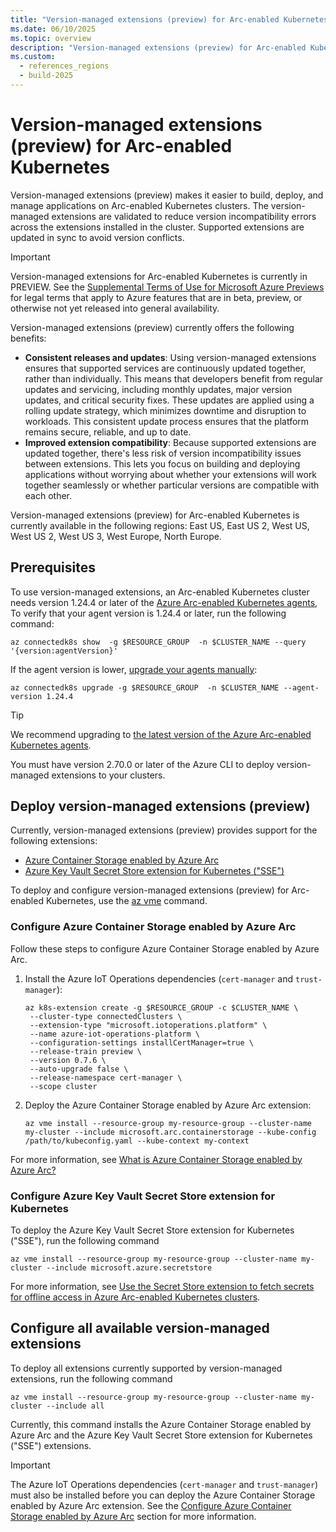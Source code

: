 ```yaml
---
title: "Version-managed extensions (preview) for Arc-enabled Kubernetes"
ms.date: 06/10/2025
ms.topic: overview
description: "Version-managed extensions (preview) for Arc-enabled Kubernetes adds efficiency by helping your extensions work better together."
ms.custom:
  - references_regions
  - build-2025
---
```


# Version-managed extensions (preview) for Arc-enabled Kubernetes

Version-managed extensions (preview) makes it easier to build, deploy, and manage applications on Arc-enabled Kubernetes clusters. The version-managed extensions are validated to reduce version incompatibility errors across the extensions installed in the cluster. Supported extensions are updated in sync to avoid version conflicts.

> [!IMPORTANT]
> Version-managed extensions for Arc-enabled Kubernetes is currently in PREVIEW.
> See the [Supplemental Terms of Use for Microsoft Azure Previews](https://azure.microsoft.com/support/legal/preview-supplemental-terms/) for legal terms that apply to Azure features that are in beta, preview, or otherwise not yet released into general availability.

Version-managed extensions (preview) currently offers the following benefits:

- **Consistent releases and updates**: Using version-managed extensions ensures that supported services are continuously updated together, rather than individually. This means that developers benefit from regular updates and servicing, including monthly updates, major version updates, and critical security fixes. These updates are applied using a rolling update strategy, which minimizes downtime and disruption to workloads. This consistent update process ensures that the platform remains secure, reliable, and up to date.
- **Improved extension compatibility**: Because supported extensions are updated together, there's less risk of version incompatibility issues between extensions. This lets you focus on building and deploying applications without worrying about whether your extensions will work together seamlessly or whether particular versions are compatible with each other.

Version-managed extensions (preview) for Arc-enabled Kubernetes is currently available in the following regions: East US, East US 2, West US, West US 2, West US 3, West Europe, North Europe.

## Prerequisites

To use version-managed extensions, an Arc-enabled Kubernetes cluster needs version 1.24.4 or later of the [Azure Arc-enabled Kubernetes agents](conceptual-agent-overview.md), To verify that your agent version is 1.24.4 or later, run the following command:

`az connectedk8s show  -g $RESOURCE_GROUP  -n $CLUSTER_NAME --query '{version:agentVersion}'`

If the agent version is lower, [upgrade your agents manually](agent-upgrade.md):

`az connectedk8s upgrade -g $RESOURCE_GROUP  -n $CLUSTER_NAME --agent-version 1.24.4`

> [!TIP]
> We recommend upgrading to [the latest version of the Azure Arc-enabled Kubernetes agents](/azure/azure-arc/kubernetes/release-notes).

You must have version 2.70.0 or later of the Azure CLI to deploy version-managed extensions to your clusters.

## Deploy version-managed extensions (preview)

Currently, version-managed extensions (preview) provides support for the following extensions:

- [Azure Container Storage enabled by Azure Arc](/azure/azure-arc/container-storage/overview)
- [Azure Key Vault Secret Store extension for Kubernetes ("SSE")](/azure/azure-arc/kubernetes/secret-store-extension?tabs=arc-k8s)

To deploy and configure version-managed extensions (preview) for Arc-enabled Kubernetes, use the [az vme](/cli/azure/vme) command.

### Configure Azure Container Storage enabled by Azure Arc

Follow these steps to configure Azure Container Storage enabled by Azure Arc.

1. Install the Azure IoT Operations dependencies (`cert-manager` and `trust-manager`):

   ```azurecli
   az k8s-extension create -g $RESOURCE_GROUP -c $CLUSTER_NAME \
    --cluster-type connectedClusters \
    --extension-type "microsoft.iotoperations.platform" \
    --name azure-iot-operations-platform \
    --configuration-settings installCertManager=true \
    --release-train preview \
    --version 0.7.6 \
    --auto-upgrade false \
    --release-namespace cert-manager \
    --scope cluster
   ```

1. Deploy the Azure Container Storage enabled by Azure Arc extension:

   ```azurecli
   az vme install --resource-group my-resource-group --cluster-name my-cluster --include microsoft.arc.containerstorage --kube-config /path/to/kubeconfig.yaml --kube-context my-context
   ```

For more information, see [What is Azure Container Storage enabled by Azure Arc?](/azure/azure-arc/container-storage/overview)

### Configure Azure Key Vault Secret Store extension for Kubernetes

To deploy the Azure Key Vault Secret Store extension for Kubernetes ("SSE"), run the following command

```azurecli
az vme install --resource-group my-resource-group --cluster-name my-cluster --include microsoft.azure.secretstore
```

For more information, see [Use the Secret Store extension to fetch secrets for offline access in Azure Arc-enabled Kubernetes clusters](/azure/azure-arc/kubernetes/secret-store-extension?tabs=arc-k8s).

## Configure all available version-managed extensions

To deploy all extensions currently supported by version-managed extensions, run the following command

```azurecli
az vme install --resource-group my-resource-group --cluster-name my-cluster --include all
```

Currently, this command installs the Azure Container Storage enabled by Azure Arc and the Azure Key Vault Secret Store extension for Kubernetes ("SSE") extensions.

> [!IMPORTANT]
> The Azure IoT Operations dependencies (`cert-manager` and `trust-manager`) must also be installed before you can deploy the Azure Container Storage enabled by Azure Arc extension. See the [Configure Azure Container Storage enabled by Azure Arc](#configure-azure-container-storage-enabled-by-azure-arc) section for more information.